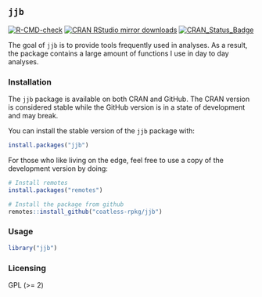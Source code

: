 ## `jjb`

<!-- badges: start -->
[![R-CMD-check](https://github.com/coatless-rpkg/jjb/actions/workflows/R-CMD-check.yaml/badge.svg)](https://github.com/coatless-rpkg/jjb/actions/workflows/R-CMD-check.yaml)
[![CRAN RStudio mirror downloads](https://cranlogs.r-pkg.org/badges/jjb)](https://www.r-pkg.org/pkg/jjb)
[![CRAN\_Status\_Badge](https://www.r-pkg.org/badges/version/jjb)](https://cran.r-project.org/package=jjb)
<!-- badges: end -->

The goal of `jjb` is to provide tools frequently used in analyses. As a 
result, the package contains a large amount of functions I use in day to day
analyses.

### Installation

The `jjb` package is available on both CRAN and GitHub. The CRAN version is
considered stable while the GitHub version is in a state of development and 
may break. 

You can install the stable version of the `jjb` package with:

```r
install.packages("jjb")
```

For those who like living on the edge, feel free to use a copy of the 
development version by doing:

```r
# Install remotes
install.packages("remotes")

# Install the package from github
remotes::install_github("coatless-rpkg/jjb")
```

### Usage

```r
library("jjb")
```

### Licensing

GPL (>= 2)
